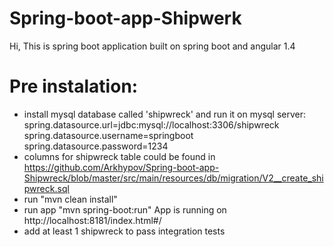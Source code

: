 # Spring-boot-app-Shipwerk
Hi, This is spring boot application built on spring boot and angular 1.4

# Pre instalation:
* install mysql database called 'shipwreck' and run it on mysql server:
spring.datasource.url=jdbc:mysql://localhost:3306/shipwreck
spring.datasource.username=springboot
spring.datasource.password=1234
* columns for shipwreck table could be found in https://github.com/Arkhypov/Spring-boot-app-Shipwreck/blob/master/src/main/resources/db/migration/V2__create_shipwreck.sql
* run "mvn clean install"
* run app "mvn spring-boot:run" App is running on http://localhost:8181/index.html#/
* add at least 1 shipwreck to pass integration tests
